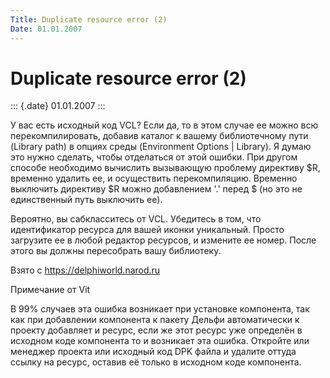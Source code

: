 ```yaml
---
Title: Duplicate resource error (2)
Date: 01.01.2007
---
```



Duplicate resource error (2)
============================

::: {.date}
01.01.2007
:::

У вас есть исходный код VCL? Если да, то в этом случае ее можно всю
перекомпилировать, добавив каталог к вашему библиотечному пути (Library
path) в опциях среды (Environment Options \| Library). Я думаю это нужно
сделать, чтобы отделаться от этой ошибки. При другом способе необходимо
вычислить вызывающую проблему директиву \$R, временно удалить ее, и
осуществить перекомпиляцию. Временно выключить директиву \$R можно
добавлением \'.\' перед \$ (но это не единственный путь выключить ее).

Вероятно, вы сабкласситесь от VCL. Убедитесь в том, что идентификатор
ресурса для вашей иконки уникальный. Просто загрузите ее в любой
редактор ресурсов, и измените ее номер. После этого вы должны
пересобрать вашу библиотеку.

Взято с <https://delphiworld.narod.ru>

Примечание от Vit

В 99% случаев эта ошибка возникает при установке компонента, так как при
добавлении компонента к пакету Дельфи автоматически к проекту добавляет
и ресурс, если же этот ресурс уже определён в исходном коде компонента
то и возникает эта ошибка. Откройте или менеджер проекта или исходный
код DPK файла и удалите оттуда ссылку на ресурс, оставив её только в
исходном коде компонента.

